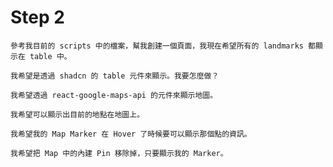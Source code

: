 # Step 2

```
參考我目前的 scripts 中的檔案，幫我創建一個頁面，我現在希望所有的 landmarks 都顯示在 table 中。
```

```
我希望是透過 shadcn 的 table 元件來顯示。我要怎麼做？
```

```
我希望透過 react-google-maps-api 的元件來顯示地圖。
```

```
我希望可以顯示出目前的地點在地圖上。
```

```
我希望我的 Map Marker 在 Hover 了時候要可以顯示那個點的資訊。
```

```
我希望把 Map 中的內建 Pin 移除掉，只要顯示我的 Marker。
```
